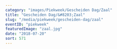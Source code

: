 ```yaml
---
category: "images/Piekweek/Gescheiden Dag/Zaal"
title: "Gescheiden Dag/&#8203;Zaal"
slug: "/media/piekweek/gescheiden-dag/zaal"
eventID: "piekweek"
featuredImage: "zaal.jpg"
date: "2018-07-20"
sort: 571
---
```

